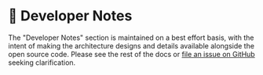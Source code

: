# 📔 Developer Notes

The "Developer Notes" section is maintained on a best effort basis, with the intent of making the architecture designs and details available alongside the open source code. Please see the rest of the docs or [file an issue on GitHub](https://github.com/atsign-foundation/noports/issues/new/choose) seeking clarification.
